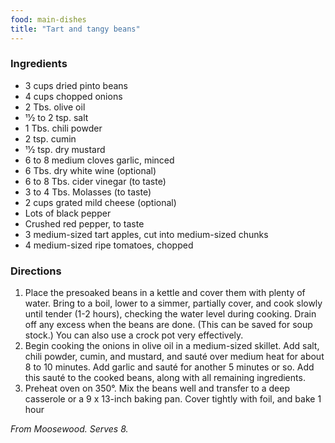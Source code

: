 ```yaml
---
food: main-dishes
title: "Tart and tangy beans"
---
```


### Ingredients

- 3 cups dried pinto beans
- 4 cups chopped onions
- 2 Tbs. olive oil
- 11⁄2 to 2 tsp. salt
- 1 Tbs. chili powder
- 2 tsp. cumin
- 11⁄2 tsp. dry mustard
- 6 to 8 medium cloves garlic, minced
- 6 Tbs. dry white wine (optional)
- 6 to 8 Tbs. cider vinegar (to taste)
- 3 to 4 Tbs. Molasses (to taste)
- 2 cups grated mild cheese (optional)
- Lots of black pepper
- Crushed red pepper, to taste
- 3 medium-sized tart apples, cut into medium-sized chunks
- 4 medium-sized ripe tomatoes, chopped

### Directions

1. Place the presoaked beans in a kettle and cover them with plenty of water. Bring to a boil, lower to a simmer, partially cover, and cook slowly until tender (1-2 hours), checking the water level during cooking. Drain off any excess when the beans are done. (This can be saved for soup stock.)   You can also use a crock pot very effectively.
1. Begin cooking the onions in olive oil in a medium-sized skillet. Add salt, chili powder, cumin, and mustard, and sauté over medium heat for about 8 to 10 minutes. Add garlic and sauté for another 5 minutes or so. Add this sauté to the cooked beans, along with all remaining ingredients.
1. Preheat oven on 350°. Mix the beans well and transfer to a deep casserole or a 9 x 13-inch baking pan. Cover tightly with foil, and bake 1 hour

*From Moosewood. Serves 8.*
